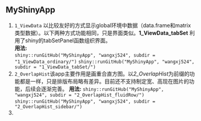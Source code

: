 ## MyShinyApp

1. `1_ViewData` 以比较友好的方式显示global环境中数据（data.frame和matrix类型数据）。以下两种方式功能相同，只是界面类似。**1_ViewData_tabSet** 利用了shiny的tabSetPanel函数组织界面。   
**用法:**  
`shiny::runGitHub("MyShinyApp", "wangxj524", subdir = "1_ViewData_ordinary/")`
`shiny::runGitHub("MyShinyApp", "wangxj524", subdir = "1_ViewData_tabSet/")`
2. `2_OverlapHist`该app主要作用是画重合直方图。以*2_OverlapHist*为前缀的功能都是一样，只是排版布局略有差异。目前还不支持制定宽、高现在图片的功能，后续会逐渐完善。
**用法:**
`shiny::runGitHub("MyShinyApp", "wangxj524", subdir = "2_OverlapHist_fluidRow/")`
`shiny::runGitHub("MyShinyApp", "wangxj524", subdir = "2_OverlapHist_sidebar/")`
3. 
